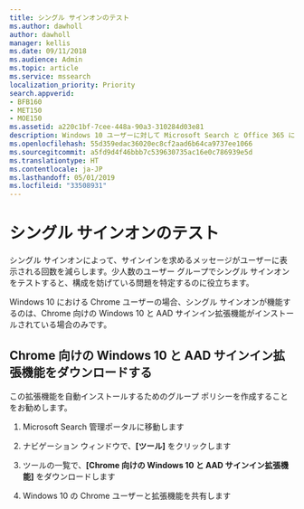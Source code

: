 ```yaml
---
title: シングル サインオンのテスト
ms.author: dawholl
author: dawholl
manager: kellis
ms.date: 09/11/2018
ms.audience: Admin
ms.topic: article
ms.service: mssearch
localization_priority: Priority
search.appverid:
- BFB160
- MET150
- MOE150
ms.assetid: a220c1bf-7cee-448a-90a3-310284d03e81
description: Windows 10 ユーザーに対して Microsoft Search と Office 365 にサインインを求めるメッセージが表示される回数を減らします
ms.openlocfilehash: 55d359edac36020ec8cf2aad6b64ca9737ee1066
ms.sourcegitcommit: a5fd9d4f46bbb7c539630735ac16e0c786939e5d
ms.translationtype: HT
ms.contentlocale: ja-JP
ms.lasthandoff: 05/01/2019
ms.locfileid: "33508931"
---
```

# <a name="test-single-sign-on"></a>シングル サインオンのテスト

シングル サインオンによって、サインインを求めるメッセージがユーザーに表示される回数を減らします。少人数のユーザー グループでシングル サインオンをテストすると、構成を妨げている問題を特定するのに役立ちます。 
  
Windows 10 における Chrome ユーザーの場合、シングル サインオンが機能するのは、Chrome 向けの Windows 10 と AAD サインイン拡張機能がインストールされている場合のみです。 
  
## <a name="download-the-windows-10-and-aad-sign-in-extension-for-chrome"></a>Chrome 向けの Windows 10 と AAD サインイン拡張機能をダウンロードする

この拡張機能を自動インストールするためのグループ ポリシーを作成することをお勧めします。
  
1. Microsoft Search 管理ポータルに移動します
    
2. ナビゲーション ウィンドウで、**[ツール]** をクリックします
    
3. ツールの一覧で、**[Chrome 向けの Windows 10 と AAD サインイン拡張機能]** をダウンロードします
    
4. Windows 10 の Chrome ユーザーと拡張機能を共有します

  

